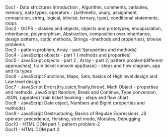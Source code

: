 Doc1 - Data structures introduction , Algorithm, comments, variables, memory, data types, operators - (arithmetic, unary, assignment, comaprsion, string, logical, bitwise, ternary, type), conditional statements, loops  
Doc2 - OOPS - classes and objects, objects and prototypes, encapsulation, inheritance, polymorphism, Abstraction, composition over inheritance, design patterns, static methods, Strings -(methods and properties), bitwise problems  
Doc3 - pattern problem, Array - part 1(properties and methods)  
Doc4 - JavaScript objects - part 1 ( methods and properties)  
Doc5 - JavaScript objects - part 2 , Array - part 2, pattern problem(different approaches), train ticket console app(basic) - steps and flow diagram, app and its types  
Doc6 - JavaScript Functions, Maps, Sets, basics of High level design and Low level design  
Doc7 - JavaScript Errors(try,catch,finally,throw), Math Object - properties and methods, JavaScript Random, Break and Continue, Type conversion, JSON, (updated) train ticket booking - steps and flow chart  
Doc8 - JavaScript Date object, Numbers and BigInt (properties and methods)   
Doc9 - JavaScript Destructuring, Basics of Regulae Expressions, JS operator precedence, Hoisting, strict mode, Modules, Debugging  
Doc10 - HTML DOM part 1, pattern problem-2  
Doc11 - HTML DOM part 2  
